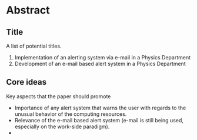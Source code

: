 # Abstract 

## Title

A list of potential titles.

1. Implementation of an alerting system via e-mail in a Physics Department
2. Development of an e-mail based alert system in a Physics Department

## Core ideas

Key aspects that the paper should promote

- Importance of any alert system that warns the user with regards to the unusual behavior of the computing resources.
- Relevance of the e-mail based alert system (e-mail is still being used, especially on the work-side paradigm). 
- 